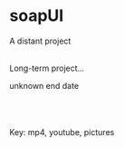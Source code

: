 # soapUI
A distant project
<br><br>

Long-term project...

unknown end date



<br><br><br>
Key: mp4, youtube, pictures
